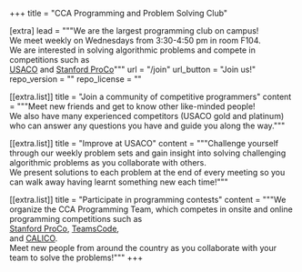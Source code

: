 +++
title = "CCA Programming and Problem Solving Club"

[extra]
lead = """We are the largest programming club on campus! \
We meet weekly on Wednesdays from 3:30-4:50 pm in room F104. \
We are interested in solving algorithmic problems and compete in competitions such as \
<a href="http://usaco.org">USACO</a> and <a href="https://www.stanfordacm.org/proco/info">Stanford ProCo</a>"""
url = "/join"
url_button = "Join us!"
repo_version = ""
repo_license = ""

[[extra.list]]
title = "Join a community of competitive programmers"
content = """Meet new friends and get to know other like-minded people! \
We also have many experienced competitors (USACO gold and platinum) who can answer any questions you have and guide you along the way."""

[[extra.list]]
title = "Improve at USACO"
content = """Challenge yourself through our weekly problem sets and gain insight into solving challenging algorithmic problems as you collaborate with others. \
We present solutions to each problem at the end of every meeting so you can walk away having learnt something new each time!"""

[[extra.list]]
title = "Participate in programming contests"
content = """We organize the CCA Programming Team, which competes in onsite and online programming competitions such as \
<a href='https://www.stanfordacm.org/proco/info'>Stanford ProCo</a>, <a href='https://www.teamscode.org/'>TeamsCode</a>, \
and <a href='https://calico.cs.berkeley.edu/'>CALICO</a>. \
Meet new people from around the country as you collaborate with your team to solve the problems!"""
+++
